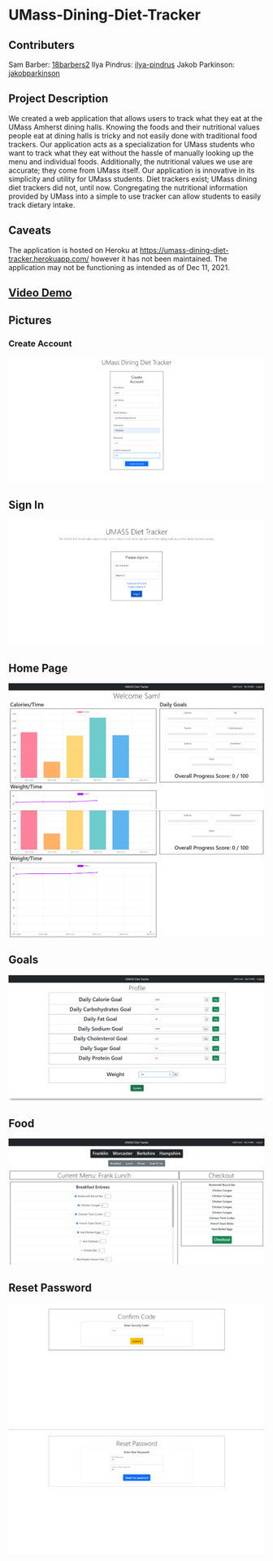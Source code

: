 # UMass-Dining-Diet-Tracker

## Contributers
Sam Barber: [18barbers2](https://github.com/18barbers2/) Ilya Pindrus: [ilya-pindrus](https://github.com/ilya-pindrus/) Jakob Parkinson: [jakobparkinson](https://github.com/jakobparkinson/)

## Project Description

We created a web application that allows users to track what they eat at the UMass Amherst dining halls. Knowing the foods and their nutritional values people eat at dining halls is tricky and not easily done with traditional food trackers. Our application acts as a specialization for UMass students who want to track what they eat without the hassle of manually looking up the menu and individual foods. Additionally, the nutritional values we use are accurate; they come from UMass itself. Our application is innovative in its simplicity and utility for UMass students. Diet trackers exist; UMass dining diet trackers did not, until now. Congregating the nutritional information provided by UMass into a simple to use tracker can allow students to easily track dietary intake.

## Caveats

The application is hosted on Heroku at https://umass-dining-diet-tracker.herokuapp.com/ however it has not been maintained. The application may not be functioning as intended as of Dec 11, 2021.


## [Video Demo](https://www.youtube.com/watch?v=FfFniUb_e0g&list=PLbTmqqGclWPKulyyrGo2EIt9z1ZfMprdO&index=21)

## Pictures

### Create Account
![Create Account Page](docs/final-res/image09.png)

## Sign In
![Sign-in Page](docs/final-res/image01.png)

## Home Page
![Home Page 1](docs/final-res/image02.png)
![Home Page 2](docs/final-res/image03.png)

## Goals
![Goal Page](docs/final-res/image06.png)

## Food
![Food Page](docs/final-res/image08.png)

## Reset Password
![Reset Password Page 1](docs/final-res/image10.png)
![Reset Password Page 2](docs/final-res/image12.png)
